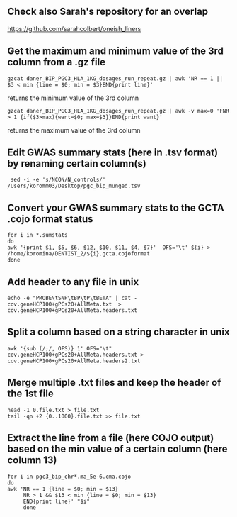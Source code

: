 
## Check also Sarah's repository for an overlap 
https://github.com/sarahcolbert/oneish_liners 

## Get the maximum and minimum value of the 3rd column from a .gz file 

```
gzcat daner_BIP_PGC3_HLA_1KG_dosages_run_repeat.gz | awk 'NR == 1 || $3 < min {line = $0; min = $3}END{print line}'
```
returns the minimum value of the 3rd column

```
gzcat daner_BIP_PGC3_HLA_1KG_dosages_run_repeat.gz | awk -v max=0 'FNR > 1 {if($3>max){want=$0; max=$3}}END{print want}'
```
returns the maximum value of the 3rd column


## Edit GWAS summary stats (here in .tsv format) by renaming certain column(s)

```
 sed -i -e 's/NCON/N_controls/' /Users/koromm03/Desktop/pgc_bip_munged.tsv
```

## Convert your GWAS summary stats to the GCTA .cojo format status

```
for i in *.sumstats
do
awk '{print $1, $5, $6, $12, $10, $11, $4, $7}'  OFS='\t' ${i} > /home/koromina/DENTIST_2/${i}.gcta.cojoformat
done
```


## Add header to any file in unix

```
echo -e "PROBE\tSNP\tBP\tP\tBETA" | cat -  cov.geneHCP100+gPCs20+AllMeta.txt  >  cov.geneHCP100+gPCs20+AllMeta.headers.txt 
```

## Split a column based on a string character in unix

```
awk '{sub (/;/, OFS)} 1' OFS="\t"  cov.geneHCP100+gPCs20+AllMeta.headers.txt >  cov.geneHCP100+gPCs20+AllMeta.headers2.txt
```

## Merge multiple .txt files and keep the header of the 1st file

```
head -1 0.file.txt > file.txt
tail -qn +2 {0..1000}.file.txt >> file.txt
```

## Extract the line from a file (here COJO output) based on the min value of a certain column (here column 13)

```
for i in pgc3_bip_chr*.ma_5e-6.cma.cojo
do
awk 'NR == 1 {line = $0; min = $13}
     NR > 1 && $13 < min {line = $0; min = $13}
     END{print line}' "$i"
     done
```


